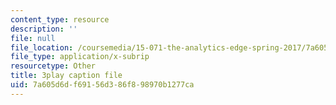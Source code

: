 ```yaml
---
content_type: resource
description: ''
file: null
file_location: /coursemedia/15-071-the-analytics-edge-spring-2017/7a605d6df69156d386f898970b1277ca_lkrsGRNsoEU.vtt
file_type: application/x-subrip
resourcetype: Other
title: 3play caption file
uid: 7a605d6d-f691-56d3-86f8-98970b1277ca
---
```

